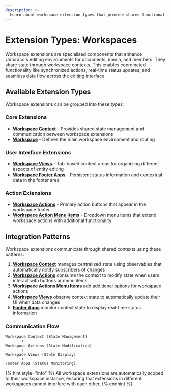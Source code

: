 ```yaml
---
description: >-
  Learn about workspace extension types that provide shared functionality and communication within workspace environments.
---
```


# Extension Types: Workspaces

Workspace extensions are specialized components that enhance Umbraco's editing environments for documents, media, and members. They share state through workspace contexts. This enables coordinated functionality like synchronized actions, real-time status updates, and seamless data flow across the editing interface.

## Available Extension Types

Workspace extensions can be grouped into these types:

### Core Extensions
- **[Workspace Context](workspace-context.md)** - Provides shared state management and communication between workspace extensions
- **[Workspace](workspace.md)** - Defines the main workspace environment and routing

### User Interface Extensions  
- **[Workspace Views](workspace-views.md)** - Tab-based content areas for organizing different aspects of entity editing
- **[Workspace Footer Apps](workspace-footer-apps.md)** - Persistent status information and contextual data in the footer area

### Action Extensions
- **[Workspace Actions](workspace-editor-actions.md)** - Primary action buttons that appear in the workspace footer
- **[Workspace Action Menu Items](workspace-action-menu-items.md)** - Dropdown menu items that extend workspace actions with additional functionality

## Integration Patterns

Workspace extensions communicate through shared contexts using these patterns:

1. **[Workspace Context](workspace-context.md)** manages centralized state using observables that automatically notify subscribers of changes
2. **[Workspace Actions](workspace-editor-actions.md)** consume the context to modify state when users interact with buttons or menu items
3. **[Workspace Actions Menu Items](workspace-action-menu-items.md)** add additional options for workspace actions
4. **[Workspace Views](workspace-views.md)** observe context state to automatically update their UI when data changes  
5. **[Footer Apps](workspace-footer-apps.md)** monitor context state to display real-time status information

### Communication Flow

```
Workspace Context (State Management)
       ↕️
Workspace Actions (State Modification) 
       ↕️
Workspace Views (State Display)
       ↕️  
Footer Apps (Status Monitoring)
```

{% hint style="info" %}
All workspace extensions are automatically scoped to their workspace instance, ensuring that extensions in different workspaces cannot interfere with each other.
{% endhint %}
